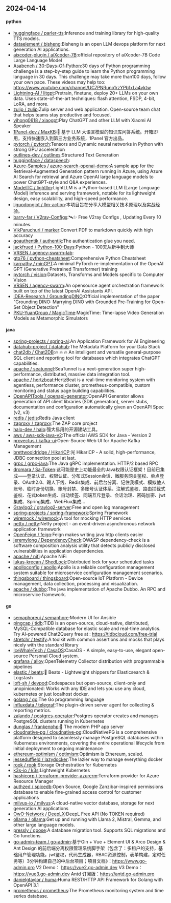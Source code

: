 ## 2024-04-14

#### python
* [huggingface / parler-tts](https://github.com/huggingface/parler-tts):Inference and training library for high-quality TTS models.
* [dataelement / bisheng](https://github.com/dataelement/bisheng):Bisheng is an open LLM devops platform for next generation AI applications.
* [aixcoder-plugin / aiXcoder-7B](https://github.com/aixcoder-plugin/aiXcoder-7B):official repository of aiXcoder-7B Code Large Language Model
* [Asabeneh / 30-Days-Of-Python](https://github.com/Asabeneh/30-Days-Of-Python):30 days of Python programming challenge is a step-by-step guide to learn the Python programming language in 30 days. This challenge may take more than100 days, follow your own pace. These videos may help too: https://www.youtube.com/channel/UC7PNRuno1rzYPb1xLa4yktw
* [Lightning-AI / litgpt](https://github.com/Lightning-AI/litgpt):Pretrain, finetune, deploy 20+ LLMs on your own data. Uses state-of-the-art techniques: flash attention, FSDP, 4-bit, LoRA, and more.
* [zulip / zulip](https://github.com/zulip/zulip):Zulip server and web application. Open-source team chat that helps teams stay productive and focused.
* [yihong0618 / xiaogpt](https://github.com/yihong0618/xiaogpt):Play ChatGPT and other LLM with Xiaomi AI Speaker
* [1Panel-dev / MaxKB](https://github.com/1Panel-dev/MaxKB):💬 基于 LLM 大语言模型的知识库问答系统。开箱即用，支持快速嵌入到第三方业务系统，1Panel 官方出品。
* [pytorch / pytorch](https://github.com/pytorch/pytorch):Tensors and Dynamic neural networks in Python with strong GPU acceleration
* [outlines-dev / outlines](https://github.com/outlines-dev/outlines):Structured Text Generation
* [huggingface / dataspeech](https://github.com/huggingface/dataspeech):
* [Azure-Samples / azure-search-openai-demo](https://github.com/Azure-Samples/azure-search-openai-demo):A sample app for the Retrieval-Augmented Generation pattern running in Azure, using Azure AI Search for retrieval and Azure OpenAI large language models to power ChatGPT-style and Q&A experiences.
* [ModelTC / lightllm](https://github.com/ModelTC/lightllm):LightLLM is a Python-based LLM (Large Language Model) inference and serving framework, notable for its lightweight design, easy scalability, and high-speed performance.
* [liguodongiot / llm-action](https://github.com/liguodongiot/llm-action):本项目旨在分享大模型相关技术原理以及实战经验。
* [barry-far / V2ray-Configs](https://github.com/barry-far/V2ray-Configs):🛰️✨ Free V2ray Configs , Updating Every 10 minutes.
* [VikParuchuri / marker](https://github.com/VikParuchuri/marker):Convert PDF to markdown quickly with high accuracy
* [goauthentik / authentik](https://github.com/goauthentik/authentik):The authentication glue you need.
* [jackfrued / Python-100-Days](https://github.com/jackfrued/Python-100-Days):Python - 100天从新手到大师
* [VRSEN / agency-swarm-lab](https://github.com/VRSEN/agency-swarm-lab):
* [gto76 / python-cheatsheet](https://github.com/gto76/python-cheatsheet):Comprehensive Python Cheatsheet
* [karpathy / minGPT](https://github.com/karpathy/minGPT):A minimal PyTorch re-implementation of the OpenAI GPT (Generative Pretrained Transformer) training
* [pytorch / vision](https://github.com/pytorch/vision):Datasets, Transforms and Models specific to Computer Vision
* [VRSEN / agency-swarm](https://github.com/VRSEN/agency-swarm):An opensource agent orchestration framework built on top of the latest OpenAI Assistants API.
* [IDEA-Research / GroundingDINO](https://github.com/IDEA-Research/GroundingDINO):Official implementation of the paper "Grounding DINO: Marrying DINO with Grounded Pre-Training for Open-Set Object Detection"
* [PKU-YuanGroup / MagicTime](https://github.com/PKU-YuanGroup/MagicTime):MagicTime: Time-lapse Video Generation Models as Metamorphic Simulators

#### java
* [spring-projects / spring-ai](https://github.com/spring-projects/spring-ai):An Application Framework for AI Engineering
* [datahub-project / datahub](https://github.com/datahub-project/datahub):The Metadata Platform for your Data Stack
* [chat2db / Chat2DB](https://github.com/chat2db/Chat2DB):🔥 🔥 🔥 An intelligent and versatile general-purpose SQL client and reporting tool for databases which integrates ChatGPT capabilities.
* [apache / seatunnel](https://github.com/apache/seatunnel):SeaTunnel is a next-generation super high-performance, distributed, massive data integration tool.
* [apache / hertzbeat](https://github.com/apache/hertzbeat):HertzBeat is a real-time monitoring system with agentless, performance cluster, prometheus-compatible, custom monitoring and status page building capabilities.
* [OpenAPITools / openapi-generator](https://github.com/OpenAPITools/openapi-generator):OpenAPI Generator allows generation of API client libraries (SDK generation), server stubs, documentation and configuration automatically given an OpenAPI Spec (v2, v3)
* [redis / jedis](https://github.com/redis/jedis):Redis Java client
* [zaproxy / zaproxy](https://github.com/zaproxy/zaproxy):The ZAP core project
* [halo-dev / halo](https://github.com/halo-dev/halo):强大易用的开源建站工具。
* [aws / aws-sdk-java-v2](https://github.com/aws/aws-sdk-java-v2):The official AWS SDK for Java - Version 2
* [provectus / kafka-ui](https://github.com/provectus/kafka-ui):Open-Source Web UI for Apache Kafka Management
* [brettwooldridge / HikariCP](https://github.com/brettwooldridge/HikariCP):光 HikariCP・A solid, high-performance, JDBC connection pool at last.
* [grpc / grpc-java](https://github.com/grpc/grpc-java):The Java gRPC implementation. HTTP/2 based RPC
* [dromara / Sa-Token](https://github.com/dromara/Sa-Token):这可能是史上功能最全的Java权限认证框架！目前已集成——登录认证、权限认证、分布式Session会话、微服务网关鉴权、单点登录、OAuth2.0、踢人下线、Redis集成、前后台分离、记住我模式、模拟他人账号、临时身份切换、账号封禁、多账号认证体系、注解式鉴权、路由拦截式鉴权、花式token生成、自动续签、同端互斥登录、会话治理、密码加密、jwt集成、Spring集成、WebFlux集成...
* [Graylog2 / graylog2-server](https://github.com/Graylog2/graylog2-server):Free and open log management
* [spring-projects / spring-framework](https://github.com/spring-projects/spring-framework):Spring Framework
* [wiremock / wiremock](https://github.com/wiremock/wiremock):A tool for mocking HTTP services
* [netty / netty](https://github.com/netty/netty):Netty project - an event-driven asynchronous network application framework
* [OpenFeign / feign](https://github.com/OpenFeign/feign):Feign makes writing java http clients easier
* [jeremylong / DependencyCheck](https://github.com/jeremylong/DependencyCheck):OWASP dependency-check is a software composition analysis utility that detects publicly disclosed vulnerabilities in application dependencies.
* [apache / nifi](https://github.com/apache/nifi):Apache NiFi
* [lukas-krecan / ShedLock](https://github.com/lukas-krecan/ShedLock):Distributed lock for your scheduled tasks
* [apolloconfig / apollo](https://github.com/apolloconfig/apollo):Apollo is a reliable configuration management system suitable for microservice configuration management scenarios.
* [thingsboard / thingsboard](https://github.com/thingsboard/thingsboard):Open-source IoT Platform - Device management, data collection, processing and visualization.
* [apache / dubbo](https://github.com/apache/dubbo):The java implementation of Apache Dubbo. An RPC and microservice framework.

#### go
* [semaphoreui / semaphore](https://github.com/semaphoreui/semaphore):Modern UI for Ansible
* [pingcap / tidb](https://github.com/pingcap/tidb):TiDB is an open-source, cloud-native, distributed, MySQL-Compatible database for elastic scale and real-time analytics. Try AI-powered Chat2Query free at : https://tidbcloud.com/free-trial
* [stretchr / testify](https://github.com/stretchr/testify):A toolkit with common assertions and mocks that plays nicely with the standard library
* [IceWhaleTech / CasaOS](https://github.com/IceWhaleTech/CasaOS):CasaOS - A simple, easy-to-use, elegant open-source Personal Cloud system.
* [grafana / alloy](https://github.com/grafana/alloy):OpenTelemetry Collector distribution with programmable pipelines
* [elastic / beats](https://github.com/elastic/beats):🐠 Beats - Lightweight shippers for Elasticsearch & Logstash
* [loft-sh / devpod](https://github.com/loft-sh/devpod):Codespaces but open-source, client-only and unopinionated: Works with any IDE and lets you use any cloud, kubernetes or just localhost docker.
* [golang / go](https://github.com/golang/go):The Go programming language
* [influxdata / telegraf](https://github.com/influxdata/telegraf):The plugin-driven server agent for collecting & reporting metrics.
* [zalando / postgres-operator](https://github.com/zalando/postgres-operator):Postgres operator creates and manages PostgreSQL clusters running in Kubernetes
* [dunglas / frankenphp](https://github.com/dunglas/frankenphp):🧟 The modern PHP app server
* [cloudnative-pg / cloudnative-pg](https://github.com/cloudnative-pg/cloudnative-pg):CloudNativePG is a comprehensive platform designed to seamlessly manage PostgreSQL databases within Kubernetes environments, covering the entire operational lifecycle from initial deployment to ongoing maintenance
* [ethereum-optimism / optimism](https://github.com/ethereum-optimism/optimism):Optimism is Ethereum, scaled.
* [jesseduffield / lazydocker](https://github.com/jesseduffield/lazydocker):The lazier way to manage everything docker
* [rook / rook](https://github.com/rook/rook):Storage Orchestration for Kubernetes
* [k3s-io / k3s](https://github.com/k3s-io/k3s):Lightweight Kubernetes
* [hashicorp / terraform-provider-azurerm](https://github.com/hashicorp/terraform-provider-azurerm):Terraform provider for Azure Resource Manager
* [authzed / spicedb](https://github.com/authzed/spicedb):Open Source, Google Zanzibar-inspired permissions database to enable fine-grained access control for customer applications
* [milvus-io / milvus](https://github.com/milvus-io/milvus):A cloud-native vector database, storage for next generation AI applications
* [OwO-Network / DeepLX](https://github.com/OwO-Network/DeepLX):DeepL Free API (No TOKEN required)
* [ollama / ollama](https://github.com/ollama/ollama):Get up and running with Llama 2, Mistral, Gemma, and other large language models.
* [pressly / goose](https://github.com/pressly/goose):A database migration tool. Supports SQL migrations and Go functions.
* [go-admin-team / go-admin](https://github.com/go-admin-team/go-admin):基于Gin + Vue + Element UI & Arco Design & Ant Design 的前后端分离权限管理系统脚手架（包含了：多租户的支持，基础用户管理功能，jwt鉴权，代码生成器，RBAC资源控制，表单构建，定时任务等）3分钟构建自己的中后台项目；项目文档》：https://www.go-admin.pro V2 Demo： https://vue2.go-admin.dev V3 Demo： https://vue3.go-admin.dev Antd 订阅版：https://antd.go-admin.pro
* [danielgtaylor / huma](https://github.com/danielgtaylor/huma):Huma REST/HTTP API Framework for Golang with OpenAPI 3.1
* [prometheus / prometheus](https://github.com/prometheus/prometheus):The Prometheus monitoring system and time series database.
